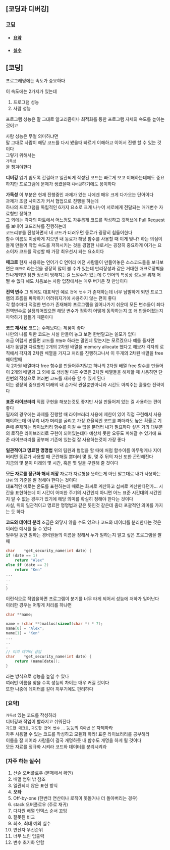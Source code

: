## [코딩과 디버깅]
### [코딩](#코딩)
- #### [요약](#요약)
- #### [실수](#자주-하는-실수)

## [코딩]

프로그래밍에는 속도가 중요하다   

이 속도에는 2가지가 있는데   
1. 프로그램 성능
2. 사람 성능

프로그램 성능은 말 그대로 알고리즘이나 최적화를 통한 프로그램 자체의 속도를 높이는 것이고   

사람 성능은 무얼 의미하냐면   
말 그대로 사람이 해당 코드를 다시 봤을때 빠르게 이해하고 이어서 진행 할 수 있는 것이다   
그렇기 위해서는    
`가독성`   
을 챙겨야한다   

**디버깅**
읽기 쉽도록 간결하고 일관되게 작성된 코드는 빠르게 보고 이해하는데에도 중요하지만 프로그램에 문제가 생겼을때 `디버깅`하기에도 용이하다   

**가독성**
이 부분은 현재 진행중인 과제가 있는 나에겐 매우 크게 다가오는 단어이다   
과제가 조금 사이즈가 커서 협업으로 진행을 하는데   
하나의 프로그램을 독립적인 6가지 요소로 크게 나누어 서로에게 전달되는 매개변수 자료형만 정하고   
그 외에는 각자의 파트에서 어느정도 자유롭게 코드를 작성하고 깃허브에 Pull Request 를 보내어 코드리뷰를 진행하는데   
코드리뷰를 진행하면서 내 코드가 더러우면 동료가 굉장히 힘들어한다   
함수 이름도 이상하게 지으면 내 동료가 해당 함수를 사용할 때 이게 맞나? 하는 의심이 들게 만들어 작업 속도를 저하시키는 것을 경험한 나로서는 굉장히 중요하게 여기는 요소이자 코드를 작성할 때 가장 최우선시 되는 요소이다    

**매크로**
현재 사용하는 언어가 C 언어라 예전 사람들이 만들어놓은 소스코드들을 보다보면은 `매크로` 라는것을 굉장히 많이 볼 수가 있는데 만리장성과 같은 거대한 매크로장벽을 만나게되면 잠깐 정신이 멍해지는걸 느낄수가 있는데 C 언어의 특성상 성능을 위해 어쩔 수 없다 해도 처음보는 사람 입장에서는 매우 버거운 첫 만남이다    

**전역 변수**
그 외에도 대표적인 예로 `전역 변수` 가 존재하는데 너무 남발하게 되면 프로그램의 흐름을 파악하기 어려워지기에 사용하지 않는 편이 좋다   
각 함수마다 적절한 변수가 존재해야 프로그램을 읽어나가기 쉬운데 모든 변수들이 죄다 전역변수로 설정되어있으면 해당 변수가 정확히 어떻게 동작하는지 또 왜 만들어졌는지 파악하기 힘들기 때문이다   

**코드 재사용**
코드는 수제보다는 제품이 좋다   
나만의 나를 위한 코드는 사실 만들어 놓고 보면 한번말고는 쓸모가 없다   
조금 어렵게 만들면 코드를 `모듈화` 하라는 말인데 맞는지는 모르겠으나 예를 들자면   
내가 동일한 자료형인 2개의 2차원 배열을 memory allocate 했다고 해보자 각자의 로직에서 각자의 2차원 배열을 가지고 처리를 진행하고나서 이 두개의 2차원 배열을 free 해야할때   
각 2차원 배열마다 free 함수를 만들어주지말고 하나의 2차원 배열 free 함수를 만들어 이 2개의 배열과 그 외에 또 생성될 다른 수많은 2차원 배열들을 해제할 때 사용하면 단 한번의 작성으로 여러번 코드를 재사용 할 수 있게 된다     
이는 굉장히 중요한게 미래의 내 손가락 관절뿐만아니라 시간도 아껴주는 훌륭한 전략이다   

**표준 라이브러리**
직접 구현을 해보는것도 좋지만 사실 만들어져 있는 걸 사용하는 편이 좋다   
필자의 경우에는 과제를 진행할 때 라이브러리 사용에 제한이 있어 직접 구현해서 사용해야하는데 아무리 내가 머리를 굴리고 가장 효율적인 코드를 짜더라도 높은 확률로 기존에 존재하는 라이브러리 함수를 이길 수 없을 뿐더러 내가 필요하다 싶은 거의 대부분의 로직은 라이브러리로 구현이 되어있는데다 예상치 못한 오류도 피해갈 수 있기에 표준 라이브러리를 공부해 기존에 있는걸 잘 사용하는것이 가장 좋다   

**일관적이고 명료한 명명법**
위의 팀원과 협업을 할 때에 처럼 함수이름 아무렇게나 지어버리면 동료가 사용할 때 곤란해질 뿐더러 몇 일, 몇 주 뒤의 자신 또한 곤란해진다   
지금의 몇 분이 미래의 몇 시간, 혹은 몇 일을 구원해 줄 것이다   

**모든 자료를 정규화 해서 저장**
자료가 자료형을 뜻하는게 아닌 말그대로 내가 사용하는 `단위` 의 기준을 잘 정해야 한다는 것이다   
대표적인 예로는 온도를 표현하는데 때로는 화씨로 계산하고 섭씨로 계산한다던가...
시간을 표현하는데 이 시간이 어떠한 주기의 시간인지 아니면 어느 표준 시간대의 시간인지 알 수 없는 경우가 있기에 해당 의미를 확실히 정해야 한다는 것이다   
사실, 위의 일관적이고 명료한 명명법과 같은 뜻인것 같은데 좀더 포괄적인 의미를 가지는 듯 하다   

**코드와 데이터 분리**
조금은 와닿지 않을 수도 있으나 코드와 데이터를 분리한다는 것은 이러한 예시를 들 수 있다   
일주일 동안 일하는 경비원들의 이름을 정해서 누가 일하는지 알고 싶은 프로그램을 짤 때
```c
char	*get_security_name(int date) {
if (date == 1)
	return "Alex"
else if (date == 2)
	return "Ken"
...
..
.
}
```
이런식으로 작업을하면 프로그램이 분기를 너무 타게 되어서 성능에 저하가 일어난다   
이러한 경우는 어떻게 처리를 하냐면   
```c
char **name;

name = (char **)malloc(sizeof(char *) * 7);
name[0] = "Alex";
name[1] = "Ken"
...
..
.
// 미리 데이터 삽입
char	*get_security_name(int date) {
	return (name[date]);
}
```
라는 방식으로 성능을 높일 수 있다   
여러번 이름을 찾을 수록 성능의 차이는 매우 커질 것이다   
또한 나중에 데이터를 갈아 끼우기에도 편리하다   

### [요약]

`가독성` 있는 코드를 작성하라   
디버깅과 작업이 빨라지고 쉬워진다   
`과도한 매크로`, `과도한 전역 변수` ... 등등의 `흑마법` 은 자제하라   
자주 사용할 수 있는 코드를 작성하고 모듈화 하라!
표준 라이브러리를 공부해라   
이름을 잘 지어라 사람들이 결국 개명하듯 내 함수도 개명을 하게 될 것이다   
모든 자료를 정규화 시켜라
코드와 데이터를 분리시켜라

### [자주 하는 실수]

1. 산술 오버플로우 (문제에서 확인)
2. 배열 범위 밖 참조 
3. 일관되지 않은 표현 방식
4. **오타** 
5. Off-by-one (한번더 연산이나 로직이 못돌거나 더 돌아버리는 경우)
6. stack 오버플로우 (주로 재귀)
7. 다차원 배열 인덱스 순서 꼬임
8. 잘못된 비교
9. 최소, 최대 예외 실수
10. 연산자 우선순위
11. 너무 느린 입출력
12. 변수 초기화 안함

